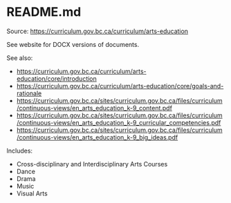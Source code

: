 # README.md

Source: <https://curriculum.gov.bc.ca/curriculum/arts-education>

See website for DOCX versions of documents.

See also:

+ <https://curriculum.gov.bc.ca/curriculum/arts-education/core/introduction>
+ <https://curriculum.gov.bc.ca/curriculum/arts-education/core/goals-and-rationale>
+ https://curriculum.gov.bc.ca/sites/curriculum.gov.bc.ca/files/curriculum/continuous-views/en_arts_education_k-9_content.pdf
+ <https://curriculum.gov.bc.ca/sites/curriculum.gov.bc.ca/files/curriculum/continuous-views/en_arts_education_k-9_curricular_competencies.pdf>
+ https://curriculum.gov.bc.ca/sites/curriculum.gov.bc.ca/files/curriculum/continuous-views/en_arts_education_k-9_big_ideas.pdf

Includes:

+ Cross-disciplinary and Interdisciplinary Arts Courses
+ Dance
+ Drama
+ Music
+ Visual Arts
